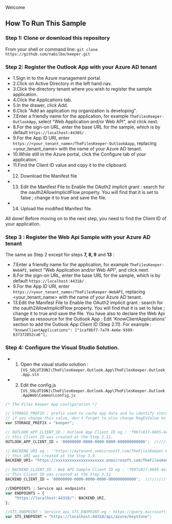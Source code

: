 Welcome

## How To Run This Sample



### Step 1: Clone or download this repository
From your shell or command line:  `git clone https://github.com/nabilbo/keeper.git`


### Step 2: Register the Outlook App with your Azure AD tenant

* 1.Sign in to the Azure management portal.
* 2.Click on Active Directory in the left hand nav.
* 3.Click the directory tenant where you wish to register the sample application.
* 4.Click the Applications tab.
* 5.In the drawer, click Add.
* 6.Click "Add an application my organization is developing".
* 7.Enter a friendly name for the application, for example `TheFilesKeeper-OutlookApp`, select "Web Application and/or Web API", and click next.
* 8.For the sign-on URL, enter the base URL for the sample, which is by default  `https://localhost:44305/` .
* 9.For the App ID URI, enter  `https://<your_tenant_name>/TheFilesKeeper-OutlookAapp`, replacing  <your_tenant_name>  with the name of your Azure AD tenant.
* 10.While still in the Azure portal, click the Configure tab of your application.
* 11.Find the Client ID value and copy it to the clipboard.
* 12. Download the Manifest file
* 13. Edit the Manifest File to Enable the OAuth2 implicit grant : search for the  oauth2AllowImplicitFlow  property. You will find that it is set to  false ; change it to  true  and save the file.
* 14. Upload the modified Manifest file.

All done! Before moving on to the next step, you need to find the Client ID of your application.

### Step 3 : Register the Web Api Sample with your Azure AD tenant

The same as Step 2 except for steps **7, 8, 9** and **13** :
* 7.Enter a friendly name for the application, for example `TheFilesKeeper-WebAPI`, select "Web Application and/or Web API", and click next.
* 8.For the sign-on URL, enter the base URL for the sample, which is by default  `https://localhost:44318/` .
* 9.For the App ID URI, enter  `https://<your_tenant_name>/TheFilesKeeper-WebAPI`, replacing  <your_tenant_name>  with the name of your Azure AD tenant.
* 13.Edit the Manifest File to Enable the OAuth2 implicit grant : search for the  oauth2AllowImplicitFlow  property. You will find that it is set to  false ; change it to  true  and save the file. You have also to declare the Web Api Sample as ressource for the Outlook App : Edit 'KnowClientApplications' section to add the Outlook App Client ID (Step 2.11). For example :   `"knownClientApplications": ["1caf8bf7-7a79-4e6e-9309-637372852ca6"],`



### Step 4: Configure the Visual Studio Solution.

* 1. Open the visual studio solution : `[VS_SOLUTION]\TheFilesKeeper.Outlook.App\TheFilesKeeper.Outlook.App.sln`
* 2. Edit the config.js `[VS_SOLUTION]\TheFilesKeeper.Outlook.App\TheFilesKeeper.Outlook.AppWeb\Common\config.js`

```javascript
/* The Files Keeper App configuration */

// STORAGE_PREFIX : prefix used to cache app data and to identify storage URI.
// if you change this value, don't forget to also change RegExValue on the Outlook app manifest.xml file.
var STORAGE_PREFIX = "keeper"; 

// OUTLOOK_APP_CLIENT_ID : Outlook App Client ID eg : 'f997c817-0695-4e70-87df-3e9e9e04649a' 
// this Client ID was created at the Step 2.11. 
OUTLOOK_APP_CLIENT_ID = '00000000-0000-0000-0000-000000000000';  /////////  => edit here

// BACKEND_URI eg : '"https://mytenant.onmicrosoft.com/TheFilesKeeper-WebAPI".
// this URI was created at the Step 3.9.
BACKEND_URI= "https://xxxxxxxxxxxxxxxxxxxxx.onmicrosoft.com/TheFilesKeeper-WebAPI";  /////////  => edit here

// BACKEND_CLIENT_ID : Web API Sample Client ID eg : 'f997c817-0695-4e70-87df-3e9e9e04649a' 
// This Client ID was created at the Step 3.11
BACKEND_CLIENT_ID = '00000000-0000-0000-0000-000000000000';  /////////  => edit here

//ENDPOINTS : Service api endpoints
var ENDPOINTS = {
    "https://localhost:44318/": BACKEND_URI,
};

//STS_ENDPOINT : Service api STS_ENDPOINT eg : https://query.microsoft.com/
var STS_ENDPOINT = "https://localhost:44318/api/azure/keystone"; 
```


